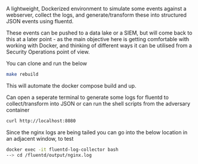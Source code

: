 
A lightweight, Dockerized environment to simulate some events against a webserver, collect the logs, and generate/transform these into structured JSON events using fluentd. 

These events can be pushed to a data lake or a SIEM, but will come back to this at a later point - as the main objective here is getting comfortable with working with Docker, and thinking of different ways it can be utilised from a Security Operations point of view.

You can clone and run the below
```sh
make rebuild
```
This will automate the docker compose build and up. 

Can open a seperate terminal to generate some logs for fluentd to collect/transform into JSON or can run the shell scripts from the adversary container
```sh
curl http://localhost:8080
```

Since the nginx logs are being tailed you can go into the below location in an adjacent window, to test
```sh
docker exec -it fluentd-log-collector bash 
--> cd /fluentd/output/nginx.log
```

